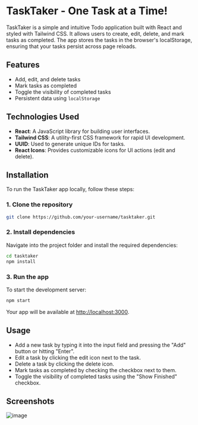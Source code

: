 # TaskTaker - One Task at a Time!

TaskTaker is a simple and intuitive Todo application built with React and styled with Tailwind CSS. It allows users to create, edit, delete, and mark tasks as completed. The app stores the tasks in the browser's localStorage, ensuring that your tasks persist across page reloads.

## Features
- Add, edit, and delete tasks
- Mark tasks as completed
- Toggle the visibility of completed tasks
- Persistent data using `localStorage`

## Technologies Used
- **React**: A JavaScript library for building user interfaces.
- **Tailwind CSS**: A utility-first CSS framework for rapid UI development.
- **UUID**: Used to generate unique IDs for tasks.
- **React Icons**: Provides customizable icons for UI actions (edit and delete).

## Installation

To run the TaskTaker app locally, follow these steps:

### 1. Clone the repository

```bash
git clone https://github.com/your-username/tasktaker.git
```

### 2. Install dependencies

Navigate into the project folder and install the required dependencies:

```bash
cd tasktaker
npm install
```

### 3. Run the app

To start the development server:

```bash
npm start
```

Your app will be available at [http://localhost:3000](http://localhost:3000).

## Usage

- Add a new task by typing it into the input field and pressing the "Add" button or hitting "Enter".
- Edit a task by clicking the edit icon next to the task.
- Delete a task by clicking the delete icon.
- Mark tasks as completed by checking the checkbox next to them.
- Toggle the visibility of completed tasks using the "Show Finished" checkbox.

## Screenshots

![image](https://github.com/user-attachments/assets/8803f0a1-11f4-4d3f-8f94-8e26565b54fb)
